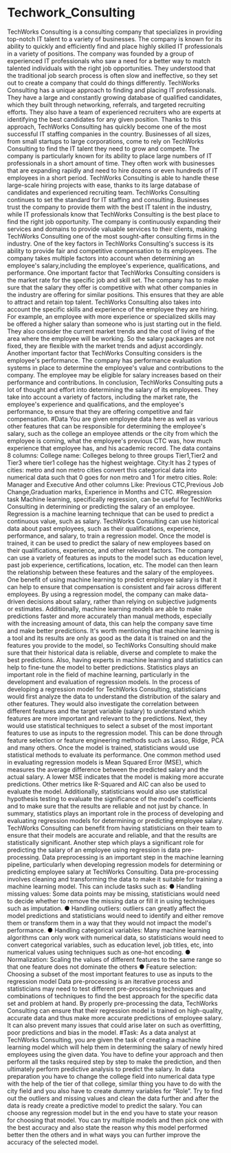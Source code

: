 # Techwork_Consulting
TechWorks Consulting is a consulting company that specializes in providing top-notch IT talent to a variety of businesses. The company is known for its ability to quickly and efficiently find and place highly skilled IT professionals in a variety of positions.
The company was founded by a group of experienced IT professionals who saw a need for a
better way to match talented individuals with the right job opportunities. They understood that
the traditional job search process is often slow and ineffective, so they set out to create a
company that could do things differently.
TechWorks Consulting has a unique approach to finding and placing IT professionals. They
have a large and constantly growing database of qualified candidates, which they built through
networking, referrals, and targeted recruiting efforts. They also have a team of experienced
recruiters who are experts at identifying the best candidates for any given position.
Thanks to this approach, TechWorks Consulting has quickly become one of the most successful
IT staffing companies in the country. Businesses of all sizes, from small startups to large
corporations, come to rely on TechWorks Consulting to find the IT talent they need to grow and
compete.
The company is particularly known for its ability to place large numbers of IT professionals in a
short amount of time. They often work with businesses that are expanding rapidly and need to
hire dozens or even hundreds of IT employees in a short period. TechWorks Consulting is able
to handle these large-scale hiring projects with ease, thanks to its large database of candidates
and experienced recruiting team.
TechWorks Consulting continues to set the standard for IT staffing and consulting. Businesses
trust the company to provide them with the best IT talent in the industry, while IT professionals
know that TechWorks Consulting is the best place to find the right job opportunity. The company
is continuously expanding their services and domains to provide valuable services to their
clients, making TechWorks Consulting one of the most sought-after consulting firms in the
industry.
One of the key factors in TechWorks Consulting's success is its ability to provide fair and
competitive compensation to its employees. The company takes multiple factors into account
when determining an employee's salary,including the employee's experience, qualifications, and
performance.
One important factor that TechWorks Consulting considers is the market rate for the specific job
and skill set. The company has to make sure that the salary they offer is competitive with what
other companies in the industry are offering for similar positions. This ensures that they are able
to attract and retain top talent.
TechWorks Consulting also takes into account the specific skills and experience of the
employee they are hiring. For example, an employee with more experience or specialized skills
may be offered a higher salary than someone who is just starting out in the field.
They also consider the current market trends and the cost of living of the area where the
employee will be working. So the salary packages are not fixed, they are flexible with the market
trends and adjust accordingly.
Another important factor that TechWorks Consulting considers is the employee's performance.
The company has performance evaluation systems in place to determine the employee's value
and contributions to the company. The employee may be eligible for salary increases based on
their performance and contributions.
In conclusion, TechWorks Consulting puts a lot of thought and effort into determining the salary
of its employees. They take into account a variety of factors, including the market rate, the
employee's experience and qualifications, and the employee's performance, to ensure that they
are offering competitive and fair compensation.
#Data
You are given employee data here as well as various other features that can be responsible for
determining the employee's salary, such as the college an employee attends or the city from
which the employee is coming, what the employee's previous CTC was, how much experience
that employee has, and his academic record.
The data contains 8 columns:
College name: Colleges belong to three groups Tier1,Tier2 and Tier3 where tier1 college has
the highest weightage.
City:It has 2 types of cities: metro and non metro cities convert this categorical data into
numerical data such that 0 goes for non metro and 1 for metro cities.
Role: Manager and Executive
And other columns Like: Previous CTC,Previous Job Change,Graduation marks, Experience in
Months and CTC.
#Regression task
Machine learning, specifically regression, can be useful for TechWorks Consulting in
determining or predicting the salary of an employee.
Regression is a machine learning technique that can be used to predict a continuous value,
such as salary. TechWorks Consulting can use historical data about past employees, such as
their qualifications, experience, performance, and salary, to train a regression model. Once the
model is trained, it can be used to predict the salary of new employees based on their
qualifications, experience, and other relevant factors.
The company can use a variety of features as inputs to the model such as education level, past
job experience, certifications, location, etc. The model can then learn the relationship between
these features and the salary of the employees.
One benefit of using machine learning to predict employee salary is that it can help to ensure
that compensation is consistent and fair across different employees. By using a regression
model, the company can make data-driven decisions about salary, rather than relying on
subjective judgments or estimates.
Additionally, machine learning models are able to make predictions faster and more accurately
than manual methods, especially with the increasing amount of data, this can help the company
save time and make better predictions.
It's worth mentioning that machine learning is a tool and its results are only as good as the data
it is trained on and the features you provide to the model, so TechWorks Consulting should
make sure that their historical data is reliable, diverse and complete to make the best
predictions. Also, having experts in machine learning and statistics can help to fine-tune the
model to better predictions.
Statistics plays an important role in the field of machine learning, particularly in the development
and evaluation of regression models.
In the process of developing a regression model for TechWorks Consulting, statisticians would
first analyze the data to understand the distribution of the salary and other features. They would
also investigate the correlation between different features and the target variable (salary) to
understand which features are more important and relevant to the predictions.
Next, they would use statistical techniques to select a subset of the most important features to
use as inputs to the regression model. This can be done through feature selection or feature
engineering methods such as Lasso, Ridge, PCA and many others.
Once the model is trained, statisticians would use statistical methods to evaluate its
performance. One common method used in evaluating regression models is Mean Squared
Error (MSE), which measures the average difference between the predicted salary and the
actual salary. A lower MSE indicates that the model is making more accurate predictions. Other
metrics like R-Squared and AIC can also be used to evaluate the model.
Additionally, statisticians would also use statistical hypothesis testing to evaluate the
significance of the model's coefficients and to make sure that the results are reliable and not just
by chance.
In summary, statistics plays an important role in the process of developing and evaluating
regression models for determining or predicting employee salary. TechWorks Consulting can
benefit from having statisticians on their team to ensure that their models are accurate and
reliable, and that the results are statistically significant.
Another step which plays a significant role for predicting the salary of an employee using
regression is data pre-processing.
Data preprocessing is an important step in the machine learning pipeline, particularly when
developing regression models for determining or predicting employee salary at TechWorks
Consulting.
Data pre-processing involves cleaning and transforming the data to make it suitable for training
a machine learning model. This can include tasks such as:
● Handling missing values: Some data points may be missing, statisticians would need to
decide whether to remove the missing data or fill it in using techniques such as
imputation.
● Handling outliers: outliers can greatly affect the model predictions and statisticians would
need to identify and either remove them or transform them in a way that they would not
impact the model's performance.
● Handling categorical variables: Many machine learning algorithms can only work with
numerical data, so statisticians would need to convert categorical variables, such as
education level, job titles, etc, into numerical values using techniques such as one-hot
encoding.
● Normalization: Scaling the values of different features to the same range so that one
feature does not dominate the others
● Feature selection: Choosing a subset of the most important features to use as inputs to
the regression model
Data pre-processing is an iterative process and statisticians may need to test different
pre-processing techniques and combinations of techniques to find the best approach for the
specific data set and problem at hand.
By properly pre-processing the data, TechWorks Consulting can ensure that their regression
model is trained on high-quality, accurate data and thus make more accurate predictions of
employee salary. It can also prevent many issues that could arise later on such as overfitting,
poor predictions and bias in the model.
#Task:
As a data analyst at TechWorks Consulting, you are given the task of creating a machine
learning model which will help them in determining the salary of newly hired employees using
the given data. You have to define your approach and then perform all the tasks required step by step to make
the prediction, and then ultimately perform predictive analysis to predict the salary.
In data preparation you have to change the college field into numerical data type with the help of
the tier of that college, similar thing you have to do with the city field and you also have to create
dummy variables for “Role”. Try to find out the outliers and missing values and clean the data further and after the data is
ready create a predictive model to predict the salary. You can choose any regression model but in the end you have to state your reason for choosing
that model. You can try multiple models and then pick one with the best accuracy and also state
the reason why this model performed better then the others and in what ways you can further
improve the accuracy of the selected model.
